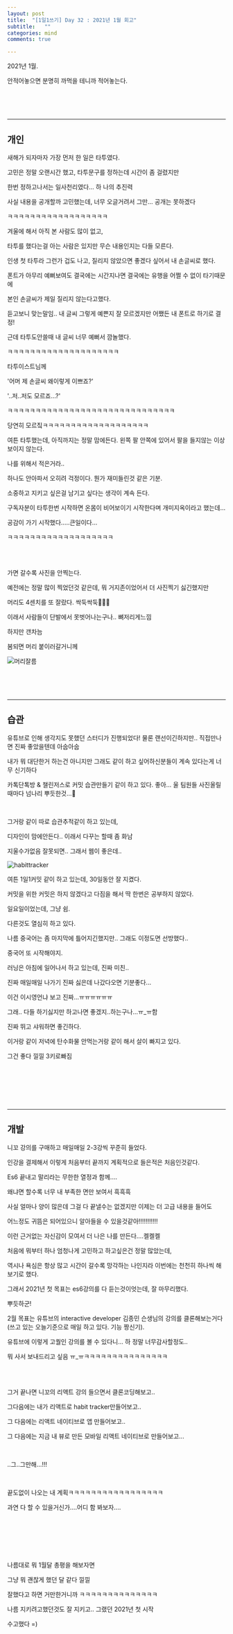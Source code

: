```yaml
---
layout: post
title:  "[1일1쓰기] Day 32 : 2021년 1월 회고"
subtitle:   ""
categories: mind
comments: true

---
```






2021년 1월. 

안적어놓으면 분명히 까먹을 테니까 적어놓는다.

<br>

<br>

<br>

---

## 개인

새해가 되자마자 가장 먼저 한 일은 타투였다.

고민은 정말 오랜시간 했고, 타투문구를 정하는데 시간이 좀 걸렸지만

한번 정하고나서는 일사천리였다... 하 나의 추진력

사실 내용을 공개할까 고민했는데, 너무 오글거려서 그만... 공개는 못하겠다

ㅋㅋㅋㅋㅋㅋㅋㅋㅋㅋㅋㅋㅋㅋㅋㅋㅋㅋ

겨울에 해서 아직 본 사람도 많이 없고, 

타투를 했다는걸 아는 사람은 있지만 무슨 내용인지는 다들 모른다. 

인생 첫 타투라 그런가 겁도 나고, 질리지 않았으면 좋겠다 싶어서 내 손글씨로 했다.

폰트가 아무리 예뻐보여도 결국에는 시간지나면 결국에는 유행을 어쩔 수 없이 타기때문에 

본인 손글씨가 제일 질리지 않는다고했다.

듣고보니 맞는말임.. 내 글씨 그렇게 예쁜지 잘 모르겠지만 어쨌든 내 폰트로 하기로 결정!

근데 타투도안쓸때 내 글씨 너무 예뻐서 깜놀했다.

ㅋㅋㅋㅋㅋㅋㅋㅋㅋㅋㅋㅋㅋㅋㅋㅋㅋㅋㅋㅋ

타투이스트님께 

'어머 제 손글씨 왜이렇게 이쁘죠?'

'..저..저도 모르죠...?'

ㅋㅋㅋㅋㅋㅋㅋㅋㅋㅋㅋㅋㅋㅋㅋㅋㅋㅋㅋㅋㅋㅋㅋㅋㅋㅋㅋㅋㅋㅋ

당연히 모르짘ㅋㅋㅋㅋㅋㅋㅋㅋㅋㅋㅋㅋㅋㅋㅋㅋㅋㅋㅋ

여튼 타투했는데, 아직까지는 정말 맘에든다. 왼쪽 팔 안쪽에 있어서 팔을 들지않는 이상 보이지 않는다. 

나를 위해서 적은거라..

하나도 안아파서 오히려 걱정이다. 뭔가 재미들린것 같은 기분.

소중하고 지키고 싶은걸 남기고 싶다는 생각이 계속 든다.

구독자분이 타투한번 시작하면 온몸이 비어보이기 시작한다며 개미지옥이라고 했는데...

공감이 가기 시작했다.....큰일이다...

ㅋㅋㅋㅋㅋㅋㅋㅋㅋㅋㅋㅋㅋㅋㅋㅋㅋㅋㅋ

<br>

<br>

가면 갈수록 사진을 안찍는다.

예전에는 정말 많이 찍었던것 같은데, 뭐 거지존이었어서 더 사진찍기 싫긴했지만

머리도 4센치를 또 잘랐다. 싹둑싹둑💇🏻‍♀️

이래서 사람들이 단발에서 못벗어나는구나.. 뼈저리게느낌

하지만 갠차늠 

봄되면 머리 붙이러갈거니께

![머리잘름](/assets/img/2021-02-03/IMG_1219.JPG)

<br>

<br>

<br>

---

## 습관

유튜브로 인해 생각지도 못했던 스터디가 진행되었다! 물론 랜선이긴하지만.. 직접만나면 진짜 좋았을텐데 아숩아숩

내가 뭐 대단한거 하는건 아니지만 그래도 같이 하고 싶어하신분들이 계속 있다는게 너무 신기하다

카톡단톡방 & 챌린저스로 커밋 습관만들기 같이 하고 있다. 좋아... 울 팀원들 사진올릴때마다 넘나리 뿌듯한것...🌱

<br>

그거랑 같이 따로 습관추적같이 하고 있는데,

디자인이 맘에안든다.. 이래서 다꾸는 할때 좀 화남

지울수가없음 잘못되면.. 그래서 웹이 좋은데..

![habittracker](/assets/img/2021-02-03/IMG_1223.jpg)

여튼 1일1커밋 같이 하고 있는데, 30일동안 잘 지켰다.

커밋을 위한 커밋은 하지 않겠다고 다짐을 해서 딱 한번은 공부하지 않았다. 

일요일이었는데, 그냥 쉼.

다른것도 열심히 하고 있다.

나름 중국어는 좀 마지막에 틀어지긴했지만.. 그래도 이정도면 선방했다..

중국어 또 시작해야지.

러닝은 아침에 일어나서 하고 있는데, 진짜 미친.. 

진짜 매일매일 나가기 진짜 싫은데 나갔다오면 기분좋다...

이건 이시영언냐 보고 진짜...ㅠㅠㅠㅠㅠㅠ

그래.. 다들 하기싫지만 하고나면 좋겠지..하는구나...ㅠ_ㅠ함

진짜 뛰고 샤워하면 좋긴하다.

이거랑 같이 저녁에 탄수화물 안먹는거랑 같이 해서 살이 빠지고 있다.

그건 좋다 낄낄 3키로빠짐

<br>

<br>

<br>

<br>

<br>

---

## 개발

니꼬 강의를 구매하고 매일매일 2-3강씩 꾸준히 들었다.

인강을 결제해서 이렇게 처음부터 끝까지 계획적으로 들은적은 처음인것같다.

Es6 끝내고 말리라는 무한한 열정과 함께....

왜냐면 할수록 너무 내 부족한 면만 보여서 흑흑흑

사실 얼마나 양이 많은데 그걸 다 끝낼수는 없겠지만 이제는 더 고급 내용을 들어도

어느정도 귀뜸은 되어있으니 알아들을 수 있을것같아!!!!!!!!!!!

이런 근거없는 자신감이 모여서 더 나은 나를 만든다....켈켈켈

처음에 뭐부터 하나 엄청나게 고민하고 하고싶은건 정말 많았는데,

역시나 욕심은 항상 많고 시간이 갈수록 망각하는 나인지라 이번에는 천천히 하나씩 해보기로 했다.

그래서 2021년 첫 목표는 es6강의를 다 듣는것이엇는데, 잘 마무리했다.

뿌듯하군!

2월 목표는 유튜브의 interactive developer 김종민 슨생님의 강의를 클론해보는거다(쓰고 있는 오늘기준으로 매일 하고 있다. 기능 짱신기).

유튜브에 이렇게 고퀄인 강의를 볼 수 있다니... 하 정말 너무감사할정도.. 

뭐 사서 보내드리고 싶음 ㅠ_ㅠㅋㅋㅋㅋㅋㅋㅋㅋㅋㅋㅋㅋㅋㅋㅋ

<br>

<br>

그거 끝나면 니꼬의 리액트 강의 들으면서 클론코딩해보고..

그다음에는 내가 리액트로 habit tracker만들어보고..

그 다음에는 리액트 네이티브로 앱 만들어보고..

그 다음에는 지금 내 뷰로 만든 모바일 리액트 네이티브로 만들어보고...

<br>

..그..그만해...!!!

<br>

끝도없이 나오는 내 계획ㅋㅋㅋㅋㅋㅋㅋㅋㅋㅋㅋㅋㅋㅋㅋㅋㅋ

과연 다 할 수 있을거신가....어디 함 봐보자....

<br>

<br>

<br>

<br>

<br>

나름대로 뭐 1월달 총평을 해보자면

그냥 뭐 괜찮게 했던 달 같다 낄낄

잘했다고 하면 거만한거니까 ㅋㅋㅋㅋㅋㅋㅋㅋㅋㅋㅋㅋㅋㅋ

나름 지키려고했던것도 잘 지키고.. 그랬던 2021년 첫 시작

수고했다 =)









